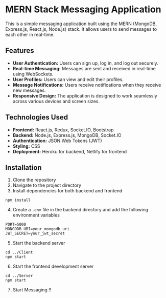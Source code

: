 # MERN Stack Messaging Application

This is a simple messaging application built using the MERN (MongoDB, Express.js, React.js, Node.js) stack. It allows users to send messages to each other in real-time.

## Features

- **User Authentication:** Users can sign up, log in, and log out securely.
- **Real-time Messaging:** Messages are sent and received in real-time using WebSockets.
- **User Profiles:** Users can view and edit their profiles.
- **Message Notifications:** Users receive notifications when they receive new messages.
- **Responsive Design:** The application is designed to work seamlessly across various devices and screen sizes.

## Technologies Used

- **Frontend:** React.js, Redux, Socket.IO, Bootstrap
- **Backend:** Node.js, Express.js, MongoDB, Socket.IO
- **Authentication:** JSON Web Tokens (JWT)
- **Styling:** CSS
- **Deployment:** Heroku for backend, Netlify for frontend

## Installation

1. Clone the repository
2. Navigate to the project directory
3. Install dependencies for both backend and frontend
```
npm install
```
4. Create a `.env` file in the backend directory and add the following environment variables
```
PORT=5000
MONGODB_URI=your_mongodb_uri
JWT_SECRET=your_jwt_secret
```
5. Start the backend server
```
cd ../Client
npm start
```
6. Start the frontend development server
```
cd ../Server
npm start
```
7. Start Messaging !!
